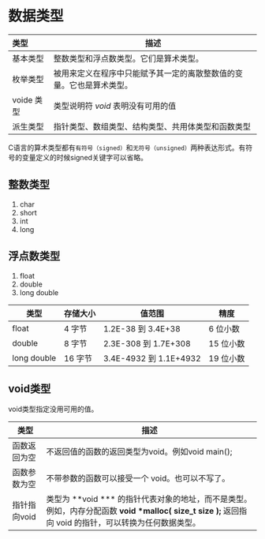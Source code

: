 # 数据类型

| 类型       | 描述                                                         |
| :--------- | ------------------------------------------------------------ |
| 基本类型   | 整数类型和浮点数类型。它们是算术类型。                       |
| 枚举类型   | 被用来定义在程序中只能赋予其一定的离散整数值的变量。它也是算术类型。 |
| voide 类型 | 类型说明符 *void* 表明没有可用的值                           |
| 派生类型   | 指针类型、数组类型、结构类型、共用体类型和函数类型           |

C语言的算术类型都有`有符号（signed）`和`无符号（unsigned）`两种表达形式。有符号的变量定义的时候signed关键字可以省略。

## 整数类型

1. char
2. short
3. int
4. long

## 浮点数类型

1. float
2. double
3. long double

| 类型        | 存储大小 | 值范围                 | 精度      |
| ----------- | -------- | ---------------------- | --------- |
| float       | 4 字节   | 1.2E-38 到 3.4E+38     | 6 位小数  |
| double      | 8 字节   | 2.3E-308 到 1.7E+308   | 15 位小数 |
| long double | 16 字节  | 3.4E-4932 到 1.1E+4932 | 19 位小数 |

## void类型

void类型指定没用可用的值。

| 类型         | 描述                                                         |
| ------------ | ------------------------------------------------------------ |
| 函数返回为空 | 不返回值的函数的返回类型为void。例如void main();             |
| 函数参数为空 | 不带参数的函数可以接受一个 void。也可以不写了。              |
| 指针指向void | 类型为 **void *** 的指针代表对象的地址，而不是类型。例如，内存分配函数 **void \*malloc( size_t size );** 返回指向 void 的指针，可以转换为任何数据类型。 |

